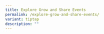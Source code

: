 ```yaml
---
title: Explore Grow and Share Events
permalink: /explore-grow-and-share-events/
variant: tiptap
description: ""
---
```

<p></p>